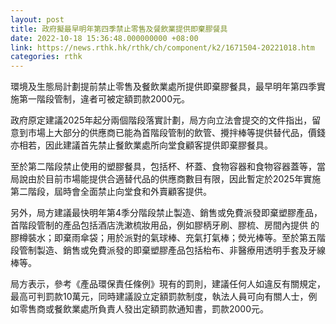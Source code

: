 ```yaml
---
layout: post
title: 政府擬最早明年第四季禁止零售及餐飲業提供即棄膠餐具
date: 2022-10-18 15:36:48.000000000 +08:00
link: https://news.rthk.hk/rthk/ch/component/k2/1671504-20221018.htm
categories: rthk
---
```


環境及生態局計劃提前禁止零售及餐飲業處所提供即棄膠餐具，最早明年第四季實施第一階段管制，違者可被定額罰款2000元。

政府原定建議2025年起分兩個階段落實計劃，局方向立法會提交的文件指出，留意到市場上大部分的供應商已能為首階段管制的飲管、攪拌棒等提供替代品，價錢亦相若，因此建議首先禁止餐飲業處所向堂食顧客提供即棄膠餐具。

至於第二階段禁止使用的塑膠餐具，包括杯、杯蓋、食物容器和食物容器蓋等，當局說由於目前市場能提供合適替代品的供應商數目有限，因此暫定於2025年實施第二階段，屆時會全面禁止向堂食和外賣顧客提供。

另外，局方建議最快明年第4季分階段禁止製造、銷售或免費派發即棄塑膠產品，首階段管制的產品包括酒店洗漱梳妝用品，例如膠柄牙刷、膠梳、房間內提供 的膠樽裝水；即棄雨傘袋；用於派對的氣球棒、充氣打氣棒；熒光棒等。至於第五階段管制製造、銷售或免費派發的即棄塑膠產品包括枱布、非醫療用透明手套及牙線棒等。

局方表示，參考《產品環保責任條例》現有的罰則，建議任何人如違反有關規定，最高可判罰款10萬元，同時建議設立定額罰款制度，執法人員可向有關人士，例如零售商或餐飲業處所負責人發出定額罰款通知書，罰款2000元。
